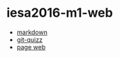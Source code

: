# iesa2016-m1-web

- [markdown](markdown.md)
- [git-quizz](git-qcm.md)
- [page web](http://lhollow75.github.io/iesa2016-m1-web/)